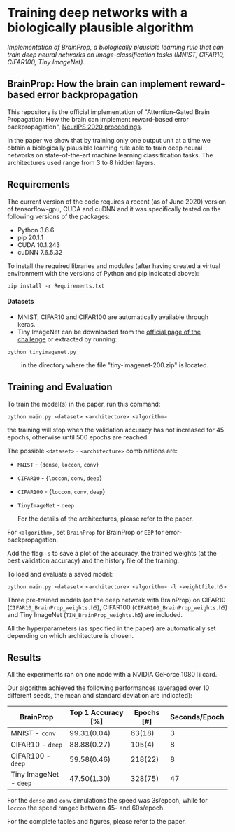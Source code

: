 # Training deep networks with a biologically plausible algorithm

_Implementation of BrainProp, a biologically plausible learning rule that can train deep neural networks on image-classification tasks (MNIST, CIFAR10, CIFAR100, Tiny ImageNet)._ 


## BrainProp: How the brain can implement reward-based error backpropagation

This repository is the official implementation of "Attention-Gated Brain Propagation: How the brain can implement reward-based error backpropagation", [NeurIPS 2020 proceedings](https://proceedings.neurips.cc//paper/2020/file/1abb1e1ea5f481b589da52303b091cbb-Paper.pdf).

In the paper we show that by training only one output unit at a time we obtain a biologically plausible learning rule able to train deep neural networks on state-of-the-art machine learning classification tasks. The architectures used range from 3 to 8 hidden layers.


<!---  📋Optional: include a graphic explaining your approach/main result, bibtex entry, link to demos, blog posts and tutorials --->


## Requirements

The current version of the code requires a recent (as of June 2020) version of tensorflow-gpu, CUDA and cuDNN and it was specifically tested on the following versions of the packages:

* Python 3.6.6
* pip 20.1.1
* CUDA 10.1.243
* cuDNN 7.6.5.32

To install the required libraries and modules (after having created a virtual environment with the versions of Python and pip indicated above):

```setup
pip install -r Requirements.txt
```

#### Datasets
* MNIST, CIFAR10 and CIFAR100 are automatically available through keras. 
* Tiny ImageNet can be downloaded from the [official page of the challenge](https://tiny-imagenet.herokuapp.com) or extracted by running: 
```tinyimagenet
python tinyimagenet.py
```
&nbsp;&nbsp;&nbsp;&nbsp;&nbsp;&nbsp;&nbsp;&nbsp;in the directory where the file "tiny-imagenet-200.zip" is located.

## Training and Evaluation

To train the model(s) in the paper, run this command:

```
python main.py <dataset> <architecture> <algorithm>
```
 the training will stop when the validation accuracy has not increased for 45 epochs, otherwise until 500 epochs are reached.
 
The possible `<dataset>` - `<architecture>` combinations are:

* `MNIST` - {`dense`, `loccon`, `conv`}
* `CIFAR10` - {`loccon`, `conv`, `deep`}
* `CIFAR100` - {`loccon`, `conv`, `deep`}
* `TinyImageNet` - `deep`

  For the details of the architectures, please refer to the paper. 
 
For `<algorithm>`, set `BrainProp` for BrainProp or `EBP` for error-backpropagation.

Add the flag `-s` to save a plot of the accuracy, the trained weights (at the best validation accuracy) and the history file of the training. 

To load and evaluate a saved model:
<!--- If the parameter `save_weights` is set to `True`, an h5 file with the weights will be saved and its name will be added to the input file. The model can then be evaluated by doing: --->
 
 ```
 python main.py <dataset> <architecture> <algorithm> -l <weightfile.h5>
 ```
 
Three pre-trained models (on the deep network with BrainProp) on CIFAR10 (`CIFAR10_BrainProp_weights.h5`), CIFAR100 (`CIFAR100_BrainProp_weights.h5`) and Tiny ImageNet (`TIN_BrainProp_weights.h5`) are included.

All the hyperparameters (as specified in the paper) are automatically set depending on which architecture is chosen. 

<!---  📋Describe how to train the models, with example commands on how to train the models in your paper, including the full training procedure and appropriate hyperparameters. --->


<!---## Evaluation
To evaluate my model on ImageNet, run:
```eval
python eval.py --model-file mymodel.pth --benchmark imagenet
```
> 📋Describe how to evaluate the trained models on benchmarks reported in the paper, give commands that produce the results (section below).--->


 <!--- ## Pre-trained Models --->

 <!--- Some pre-trained models are included. Specifically networks trained with BrainProp with the deep architecture on CIFAR10, CIFAR100 and Tiny ImageNet. --->

<!--- You can download pretrained models here:
- [My awesome model](https://drive.google.com/mymodel.pth) trained on ImageNet using parameters x,y,z. 
> 📋Give a link to where/how the pretrained models can be downloaded and how they were trained (if applicable).  Alternatively you can have an additional column in your results table with a link to the models. --->


## Results

All the experiments ran on one node with a NVIDIA GeForce 1080Ti card.

Our algorithm achieved the following performances (averaged over 10 different seeds, the mean and standard deviation are indicated):
<!--- ### [Image Classification on ImageNet](https://paperswithcode.com/sota/image-classification-on-imagenet) --->

| BrainProp            |  Top 1 Accuracy [%] |  Epochs [#]  | Seconds/Epoch |
|  ------------------  |  ----------------   |  ----------- | ------------- |
| MNIST - `conv`        |     99.31(0.04)     |    63(18)    | 3  |
| CIFAR10 - `deep`       |     88.88(0.27)     |    105(4)    | 8  |
| CIFAR100 - `deep`      |     59.58(0.46)     |    218(22)   | 8  |
| Tiny ImageNet - `deep` |     47.50(1.30)     |    328(75)   | 47 |

For the `dense` and `conv` simulations the speed was 3s/epoch, while for `loccon` the speed ranged between 45- and 60s/epoch.

For the complete tables and figures, please refer to the paper. 

<!--- 📋Include a table of results from your paper, and link back to the leaderboard for clarity and context. If your main result is a figure, include that figure and link to the command or notebook to reproduce it. --->


<!--- ## Contributing
> 📋Pick a licence and describe how to contribute to your code repository. --->
